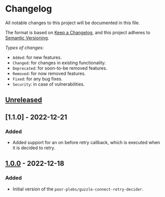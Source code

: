 # Changelog

All notable changes to this project will be documented in this file.

The format is based on [Keep a Changelog][1], and this project adheres to
[Semantic Versioning][2].

*Types of changes:*

- `Added`: for new features.
- `Changed`: for changes in existing functionality.
- `Deprecated`: for soon-to-be removed features.
- `Removed`: for now removed features.
- `Fixed`: for any bug fixes.
- `Security`: in case of vulnerabilities.

## [Unreleased]

## [1.1.0] - 2022-12-21

### Added

- Added support for an on before retry callback, which is executed when it is
  decided to retry.

## [1.0.0] - 2022-12-18

### Added

- Initial version of the `poor-plebs/guzzle-connect-retry-decider`.

[1]: https://keepachangelog.com/en/1.1.0/
[2]: https://semver.org/spec/v2.0.0.html

[Unreleased]: https://github.com/Poor-Plebs/guzzle-connect-retry-decider/compare/1.0.0...HEAD
[1.0.0]: https://github.com/Poor-Plebs/guzzle-connect-retry-decider/releases/1.0.0
